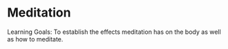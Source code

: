 # Meditation
Learning Goals: To establish the effects meditation has on the body as well as how to meditate.
